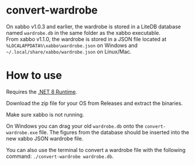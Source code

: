 # convert-wardrobe

On xabbo v1.0.3 and earlier, the wardrobe is stored in a LiteDB database named `wardrobe.db` in the same folder as the xabbo executable.\
From xabbo v1.1.0, the wardrobe is stored in a JSON file located at `%LOCALAPPDATA%\xabbo\wardrobe.json` on Windows and `~/.local/share/xabbo/wardrobe.json` on Linux/Mac.

# How to use

Requires the [.NET 8 Runtime](https://dotnet.microsoft.com/en-us/download/dotnet/8.0).

Download the zip file for your OS from Releases and extract the binaries.

Make sure xabbo is not running.

On Windows you can drag your old `wardrobe.db` onto the `convert-wardrobe.exe` file.
The figures from the database should be inserted into the new xabbo JSON wardrobe file.

You can also use the terminal to convert a wardrobe file with the following command: `./convert-wardrobe wardrobe.db`.
